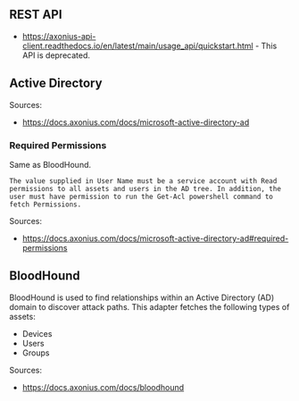 ## REST API
- https://axonius-api-client.readthedocs.io/en/latest/main/usage_api/quickstart.html - This API is deprecated.

## Active Directory

Sources:
- https://docs.axonius.com/docs/microsoft-active-directory-ad

### Required Permissions
Same as BloodHound. 
```
The value supplied in User Name must be a service account with Read permissions to all assets and users in the AD tree. In addition, the user must have permission to run the Get-Acl powershell command to fetch Permissions.
```
Sources:
- https://docs.axonius.com/docs/microsoft-active-directory-ad#required-permissions

## BloodHound

BloodHound is used to find relationships within an Active Directory (AD) domain to discover attack paths.
This adapter fetches the following types of assets:
- Devices 
- Users
- Groups

Sources:
- https://docs.axonius.com/docs/bloodhound
